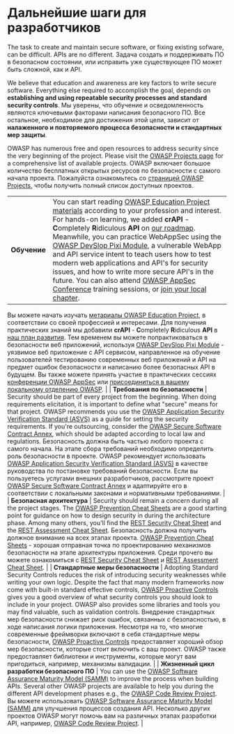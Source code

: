 Дальнейшие шаги для разработчиков
==========================

The task to create and maintain secure software, or fixing existing sofware, can be
difficult. APIs are no different.
Задача создать и поддерживать ПО в безопасном состоянии, или исправить уже существующее ПО может быть сложной, как и API.

We believe that education and awareness are key factors to write secure
software. Everything else required to accomplish the goal, depends on
**establishing and using repeatable security processes and standard security
controls**.
Мы уверены, что обучение и осведомленность являются ключевыми факторами написания безопасного ПО. Все остальное, необходимое для достижения этой цели, зависит от **налаженного и повторяемого процесса безопасности и стандартных мер защиты**.

OWASP has numerous free and open resources to address security since the very
beginning of the project. Please visit the [OWASP Projects page][1] for a
comprehensive list of available projects.
OWASP включает большое количество бесплатных открытых ресурсов по безопасности с самого начала проекта. Пожалуйста ознакомьтесь со [страницей OWASP Projects][1], чтобы получить полный список доступных проектов.

| | |
|-|-|
| **Обучение** | You can start reading [OWASP Education Project materials][2] according to your profession and interest. For hands-on learning, we added **crAPI** - **C**ompletely **R**idiculous **API** on [our roadmap][3]. Meanwhile, you can practice WebAppSec using the [OWASP DevSlop Pixi Module][4], a vulnerable WebApp and API service intent to teach users how to test modern web applications and API's for security issues, and how to write more secure API's in the future. You can also attend [OWASP AppSec Conference][5] training sessions, or [join your local chapter][6].
Вы можете начать изучать [метариалы OWASP Education Project][2], в соответствии со своей профессией и интересами. Для получения практических знаний мы добавили **crAPI** - **C**ompletely **R**idiculous **API** в [наш план развития][3]. Тем временем вы можете попрактиковаться в безопасности веб приложений, используя [OWASP DevSlop Pixi Module][4] - уязвимое веб приложение с API сервисом, направленное на обучение пользователей тестированию современных веб приложений и API на предмет ошибок безопасности и написанию более безопасных API в будущем. Вы также можете принять участие в практических сессиях [конференции OWASP AppSec][5] или [присоединиться в вашему локальному отделению OWASP][6].
|
| **Требования по безопасности** | Security should be part of every project from the beginning. When doing requirements elicitation, it is important to define what "secure" means for that project. OWASP recommends you use the [OWASP Application Security Verification Standard (ASVS)][7] as a guide for setting the security requirements. If you're outsourcing, consider the [OWASP Secure Software Contract Annex][8], which should be adapted according to local law and regulations.
Безопасность должна быть частью любого проекта с самого начала. На этапе сбора требований необходимо определить роль безопасности в проекте. OWASP рекомендует использовать [OWASP Application Security Verification Standard (ASVS)][7] в качестве руководства по постановке требований безопасности. Если вы пользуетесь услугами внешних разработчиков, рассмотрите проект [OWASP Secure Software Contract Annex][8] и адаптируйте его в соответствии с локальными законами и нормативными требованиями.
|
| **Безопасная архитектура** | Security should remain a concern during all the project stages. The [OWASP Prevention Cheat Sheets][9] are a good starting point for guidance on how to design security in during the architecture phase. Among many others, you'll find the [REST Security Cheat Sheet][10] and the [REST Assessment Cheat Sheet][11].
Безопасность должна получить должное внимание на всех этапах проекта. [OWASP Prevention Cheat Sheets][9] - хорошая отправная точка по проектированию механизмов безопасности на этапе архитектуры приложения. Среди прочего вы можете ознакомиться с [REST Security Cheat Sheet][10] и [REST Assessment Cheat Sheet][11].
|
| **Стандартные меры безопасности** | Adopting Standard Security Controls reduces the risk of introducing security weaknesses while writing your own logic. Despite the fact that many modern frameworks now come with built-in standard effective controls, [OWASP Proactive Controls][12] gives you a good overview of what security controls you should look to include in your project. OWASP also provides some libraries and tools you may find valuable, such as validation controls.
Внедрение стандартных мер безопасности снижает риск ошибок, связанных с безопасностью, в ходе написания логики приложения. Несмотря на то, что многие современные фреймворки включают в себя стандартные меры безопасности, [OWASP Proactive Controls][12] предоставляет хороший обзор мер безопасности, которые стоит включить с ваш проект. OWASP также предоставляет библиотеки и инструменты, которые могут вам пригодиться, например, механизмы валидации.
|
| **Жизненный цикл разработки безопасного ПО** | You can use the [OWASP Software Assurance Maturity Model (SAMM)][13] to improve the process when building APIs. Several other OWASP projects are available to help you during the different API development phases e.g., the [OWASP Code Review Project][14].
Вы можете использовать [OWASP Software Assurance Maturity Model (SAMM)][13] для улучшения процессов создания API. Несколько других проектов OWASP могут помочь вам на различных этапах разработки API, например, [OWASP Code Review Project][14].
|

[1]: https://www.owasp.org/index.php/Category:OWASP_Project
[2]: https://www.owasp.org/index.php/OWASP_Education_Material_Categorized
[3]: https://www.owasp.org/index.php/OWASP_API_Security_Project#tab=Road_Map
[4]: https://devslop.co/Home/Pixi
[5]: https://www.owasp.org/index.php/Category:OWASP_AppSec_Conference
[6]: https://www.owasp.org/index.php/OWASP_Chapter
[7]: https://www.owasp.org/index.php/Category:OWASP_Application_Security_Verification_Standard_Project
[8]: https://www.owasp.org/index.php/OWASP_Secure_Software_Contract_Annex
[9]: https://www.owasp.org/index.php/OWASP_Cheat_Sheet_Series
[10]: https://github.com/OWASP/CheatSheetSeries/blob/master/cheatsheets/REST_Security_Cheat_Sheet.md
[11]: https://github.com/OWASP/CheatSheetSeries/blob/master/cheatsheets/REST_Assessment_Cheat_Sheet.md
[12]: https://www.owasp.org/index.php/OWASP_Proactive_Controls#tab=OWASP_Proactive_Controls_2018
[13]: https://www.owasp.org/index.php/OWASP_SAMM_Project
[14]: https://www.owasp.org/index.php/Category:OWASP_Code_Review_Project
